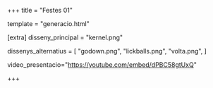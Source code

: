 +++
title = "Festes 01"

template = "generacio.html"

[extra]
disseny_principal = "kernel.png"

dissenys_alternatius = [
    "godown.png",
    "lickballs.png",
    "volta.png",
]

video_presentacio="https://youtube.com/embed/dPBC58gtUxQ"

+++
